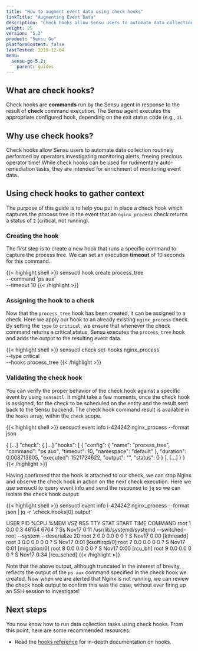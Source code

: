```yaml
---
title: "How to augment event data using check hooks"
linkTitle: "Augmenting Event Data"
description: "Check hooks allow Sensu users to automate data collection routinely performed by operators investigating monitoring alerts, freeing precious operator time! This guides helps you put in place a check hook which captures the process tree in the event that a service check returns a critical status."
weight: 25
version: "5.2"
product: "Sensu Go"
platformContent: false
lastTested: 2018-12-04
menu:
  sensu-go-5.2:
    parent: guides
---
```


## What are check hooks?

Check hooks are **commands** run by the Sensu agent in response to the result of
**check** command execution. The Sensu agent executes the appropriate
configured hook, depending on the exit status code (e.g., `1`).

## Why use check hooks?

Check hooks allow Sensu users to automate data collection  routinely performed by
operators investigating monitoring alerts, freeing precious operator time! While 
check hooks can be used for rudimentary auto-remediation tasks, they are intended
for enrichment of monitoring event data.

## Using check hooks to gather context

The purpose of this guide is to help you put in place a check hook which captures
the process tree in the event that an `nginx_process` check returns a status of `2` (critical,
not running).

### Creating the hook

The first step is to create a new hook that runs a specific command to
capture the process tree. We can set an execution **timeout** of 10 seconds
for this command.

{{< highlight shell >}}
sensuctl hook create process_tree  \
--command 'ps aux' \
--timeout 10
{{< /highlight >}}

### Assigning the hook to a check

Now that the `process_tree` hook has been created, it can be assigned to a
check. Here we apply our hook to an already existing `nginx_process` check.
By setting the `type` to `critical`, we ensure that whenever the check command returns a critical status, Sensu executes the `process_tree` hook and adds the output to the resulting event data.

{{< highlight shell >}}
sensuctl check set-hooks nginx_process  \
--type critical \
--hooks process_tree
{{< /highlight >}}

### Validating the check hook

You can verify the proper behavior of the check hook against a specific event by
using `sensuctl`. It might take a few moments, once the check hook is assigned,
for the check to be scheduled on the entity and the result sent back to the Sensu
backend. The check hook command result is available in the `hooks` array,
within the `check` scope.

{{< highlight shell >}}
sensuctl event info i-424242 nginx_process --format json

{
  [...]
  "check": {
    [...]
    "hooks": [
      {
        "config": {
          "name": "process_tree",
          "command": "ps aux",
          "timeout": 10,
          "namespace": "default"
        },
        "duration": 0.008713605,
        "executed": 1521724622,
        "output": "",
        "status": 0
      }
    ],
    [...]
  }
}
{{< /highlight >}}

Having confirmed that the hook is attached to our check, we can stop
Nginx and observe the check hook in action on the next check
execution. Here we use sensuctl to query event info and send the
response to `jq` so we can isolate the check hook output:

{{< highlight shell >}}
sensuctl event info i-424242 nginx_process --format json | jq -r '.check.hooks[0].output' 

USER       PID %CPU %MEM    VSZ   RSS TTY      STAT START   TIME COMMAND
root         1  0.0  0.3  46164  6704 ?        Ss   Nov17   0:11 /usr/lib/systemd/systemd --switched-root --system --deserialize 20
root         2  0.0  0.0      0     0 ?        S    Nov17   0:00 [kthreadd]
root         3  0.0  0.0      0     0 ?        S    Nov17   0:01 [ksoftirqd/0]
root         7  0.0  0.0      0     0 ?        S    Nov17   0:01 [migration/0]
root         8  0.0  0.0      0     0 ?        S    Nov17   0:00 [rcu_bh]
root         9  0.0  0.0      0     0 ?        S    Nov17   0:34 [rcu_sched]
{{< /highlight >}}

Note that the above output, although truncated in the interest of
brevity, reflects the output of the `ps aux` command specified in the
check hook we created. Now when we are alerted that Nginx is not
running, we can review the check hook output to confirm this was the
case, without ever firing up an SSH session to investigate!

## Next steps

You now know how to run data collection tasks using check hooks. From this point, 
here are some recommended resources:

* Read the [hooks reference][1] for in-depth documentation on hooks.

[1]: ../../reference/hooks/
